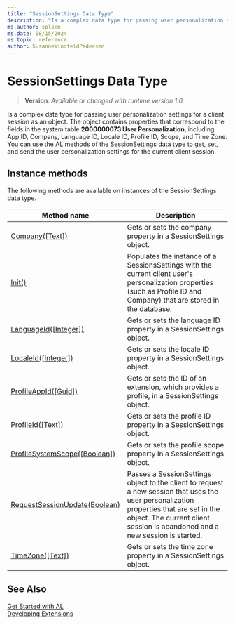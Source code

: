 ```yaml
---
title: "SessionSettings Data Type"
description: "Is a complex data type for passing user personalization settings for a client session as an object."
ms.author: solsen
ms.date: 08/15/2024
ms.topic: reference
author: SusanneWindfeldPedersen
---
```

[//]: # (START>DO_NOT_EDIT)
[//]: # (IMPORTANT:Do not edit any of the content between here and the END>DO_NOT_EDIT.)
[//]: # (Any modifications should be made in the .xml files in the ModernDev repo.)
# SessionSettings Data Type
> **Version**: _Available or changed with runtime version 1.0._

Is a complex data type for passing user personalization settings for a client session as an object. The object contains properties that correspond to the fields in the system table **2000000073 User Personalization**, including: App ID, Company, Language ID, Locale ID, Profile ID, Scope, and Time Zone. You can use the AL methods of the SessionSettings data type to get, set, and send the user personalization settings for the current client session.



## Instance methods
The following methods are available on instances of the SessionSettings data type.

|Method name|Description|
|-----------|-----------|
|[Company([Text])](sessionsettings-company-method.md)|Gets or sets the company property in a SessionSettings object.|
|[Init()](sessionsettings-init-method.md)|Populates the instance of a SessionsSettings with the current client user's personalization properties (such as Profile ID and Company) that are stored in the database.|
|[LanguageId([Integer])](sessionsettings-languageid-method.md)|Gets or sets the language ID property in a SessionSettings object.|
|[LocaleId([Integer])](sessionsettings-localeid-method.md)|Gets or sets the locale ID property in a SessionSettings object.|
|[ProfileAppId([Guid])](sessionsettings-profileappid-method.md)|Gets or sets the ID of an extension, which provides a profile, in a SessionSettings object.|
|[ProfileId([Text])](sessionsettings-profileid-method.md)|Gets or sets the profile ID property in a SessionSettings object.|
|[ProfileSystemScope([Boolean])](sessionsettings-profilesystemscope-method.md)|Gets or sets the profile scope property in a SessionSettings object.|
|[RequestSessionUpdate(Boolean)](sessionsettings-requestsessionupdate-method.md)|Passes a SessionSettings object to the client to request a new session that uses the user personalization properties that are set in the object. The current client session is abandoned and a new session is started.|
|[TimeZone([Text])](sessionsettings-timezone-method.md)|Gets or sets the time zone property in a SessionSettings object.|

[//]: # (IMPORTANT: END>DO_NOT_EDIT)
## See Also  
[Get Started with AL](../../devenv-get-started.md)  
[Developing Extensions](../../devenv-dev-overview.md)  